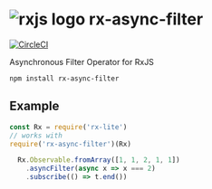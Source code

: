 # ![rxjs logo](https://frontendmasters.com/assets/logo-128.png) rx-async-filter

[![CircleCI](https://circleci.com/gh/invisible-tech/rx-async-filter/tree/master.svg?style=svg&circle-token=a026fc0f2703e372d890aaf7e068a2a2aee2d83d)](https://circleci.com/gh/invisible-tech/rx-async-filter/tree/master)

Asynchronous Filter Operator for RxJS

```
npm install rx-async-filter
```

## Example

```js
const Rx = require('rx-lite')
// works with 
require('rx-async-filter')(Rx)

  Rx.Observable.fromArray([1, 1, 2, 1, 1])
    .asyncFilter(async x => x === 2)
    .subscribe(() => t.end())
```
